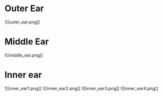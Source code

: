 # Outer Ear
![[outer_ear.png]]

# Middle Ear
![[middle_ear.png]]

# Inner ear
![[inner_ear1.png]]
![[inner_ear2.png]]
![[inner_ear3.png]]
![[inner_ear4.png]]